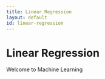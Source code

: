 ```yaml
---
title: Linear Regression
layout: default
id: linear-regression
---
```


# Linear Regression

Welcome to Machine Learning
